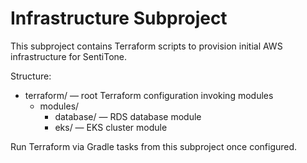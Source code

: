 # Infrastructure Subproject

This subproject contains Terraform scripts to provision initial AWS infrastructure for SentiTone.

Structure:
- terraform/ — root Terraform configuration invoking modules
  - modules/
    - database/ — RDS database module
    - eks/ — EKS cluster module

Run Terraform via Gradle tasks from this subproject once configured.
